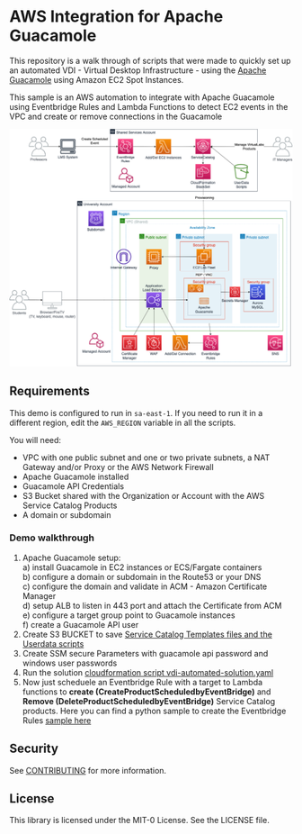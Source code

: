# AWS Integration for Apache Guacamole

This repository is a walk through of scripts that were made to quickly set up an automated VDI - Virtual Desktop Infrastructure - using the [Apache Guacamole](https://guacamole.apache.org/) using Amazon EC2 Spot Instances.

This sample is an AWS automation to integrate with Apache Guacamole using Eventbridge Rules and Lambda Functions to detect EC2 events in the VPC and create or remove connections in the Guacamole 

<p align="center">
<img src="/images/EAD-FireTV-blogpost.png" width="550">
</p>

## Requirements

This demo is configured to run in `sa-east-1`. If you need to run it in a different region, edit the `AWS_REGION` variable in all the scripts.

You will need:

- VPC with one public subnet and one or two private subnets, a NAT Gateway and/or Proxy or the AWS Network Firewall
- Apache Guacamole installed
- Guacamole API Credentials
- S3 Bucket shared with the Organization or Account with the AWS Service Catalog Products
- A domain or subdomain

### Demo walkthrough

1. Apache Guacamole setup:<br>
  a) install Guacamole in EC2 instances or ECS/Fargate containers<br>
  b) configure a domain or subdomain in the Route53 or your DNS <br>
  c) configure the domain and validate in ACM - Amazon Certificate Manager<br>
  d) setup ALB to listen in 443 port and attach the Certificate from ACM<br>
  e) configure a target group point to Guacamole instances<br>
  f) create a Guacamole API user <br>
2. Create S3 BUCKET to save [Service Catalog Templates files and the Userdata scripts](servicecatalog-templates)
3. Create SSM secure Parameters with guacamole api password and windows user passwords
4. Run the solution [cloudformation script vdi-automated-solution.yaml](scripts)
5. Now just scheduele an Eventbridge Rule with a target to Lambda functions to **create (CreateProductScheduledbyEventBridge)** and **Remove (DeleteProductScheduledbyEventBridge)** Service Catalog products. Here you can find a python sample to create the Eventbridge Rules [sample here](eventbridge-integration) 


## Security

See [CONTRIBUTING](CONTRIBUTING.md#security-issue-notifications) for more information.

## License

This library is licensed under the MIT-0 License. See the LICENSE file.
